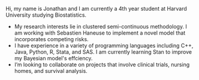 Hi, my name is Jonathan and I am currently a 4th year student at Harvard University studying Biostatistics.
- My research interests lie in clustered semi-continuous methodology. I am working with Sebastien Haneuse to implement a novel model that incorporates competing risks.
- I have experience in a variety of programming languages including C++, Java, Python, R, Stata, and SAS. I am currently learning Stan to improve my Bayesian model's effciency.
- I’m looking to collaborate on projects that involve clinical trials, nursing homes, and survival analysis.

